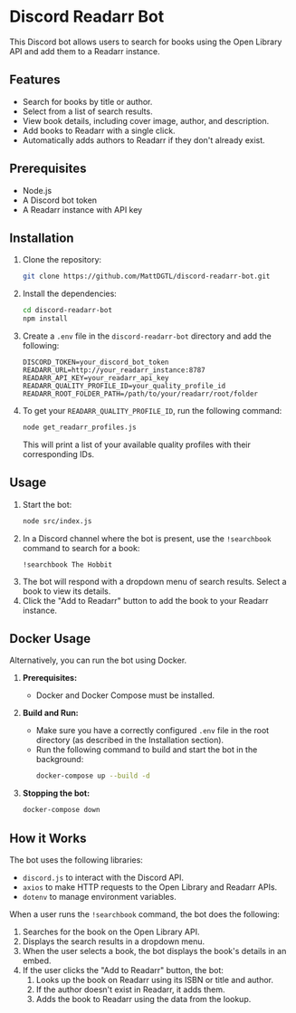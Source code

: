 # Discord Readarr Bot

This Discord bot allows users to search for books using the Open Library API and add them to a Readarr instance.

## Features

-   Search for books by title or author.
-   Select from a list of search results.
-   View book details, including cover image, author, and description.
-   Add books to Readarr with a single click.
-   Automatically adds authors to Readarr if they don't already exist.

## Prerequisites

-   Node.js
-   A Discord bot token
-   A Readarr instance with API key

## Installation

1.  Clone the repository:
    ```bash
    git clone https://github.com/MattDGTL/discord-readarr-bot.git
    ```
2.  Install the dependencies:
    ```bash
    cd discord-readarr-bot
    npm install
    ```
3.  Create a `.env` file in the `discord-readarr-bot` directory and add the following:
    ```
    DISCORD_TOKEN=your_discord_bot_token
    READARR_URL=http://your_readarr_instance:8787
    READARR_API_KEY=your_readarr_api_key
    READARR_QUALITY_PROFILE_ID=your_quality_profile_id
    READARR_ROOT_FOLDER_PATH=/path/to/your/readarr/root/folder
    ```
4.  To get your `READARR_QUALITY_PROFILE_ID`, run the following command:
    ```bash
    node get_readarr_profiles.js
    ```
    This will print a list of your available quality profiles with their corresponding IDs.

## Usage

1.  Start the bot:
    ```bash
    node src/index.js
    ```
2.  In a Discord channel where the bot is present, use the `!searchbook` command to search for a book:
    ```
    !searchbook The Hobbit
    ```
3.  The bot will respond with a dropdown menu of search results. Select a book to view its details.
4.  Click the "Add to Readarr" button to add the book to your Readarr instance.

## Docker Usage

Alternatively, you can run the bot using Docker.

1.  **Prerequisites:**
    *   Docker and Docker Compose must be installed.

2.  **Build and Run:**
    *   Make sure you have a correctly configured `.env` file in the root directory (as described in the Installation section).
    *   Run the following command to build and start the bot in the background:
        ```bash
        docker-compose up --build -d
        ```

3.  **Stopping the bot:**
    ```bash
    docker-compose down
    ```

## How it Works

The bot uses the following libraries:

-   `discord.js` to interact with the Discord API.
-   `axios` to make HTTP requests to the Open Library and Readarr APIs.
-   `dotenv` to manage environment variables.

When a user runs the `!searchbook` command, the bot does the following:

1.  Searches for the book on the Open Library API.
2.  Displays the search results in a dropdown menu.
3.  When the user selects a book, the bot displays the book's details in an embed.
4.  If the user clicks the "Add to Readarr" button, the bot:
    1.  Looks up the book on Readarr using its ISBN or title and author.
    2.  If the author doesn't exist in Readarr, it adds them.
    3.  Adds the book to Readarr using the data from the lookup.